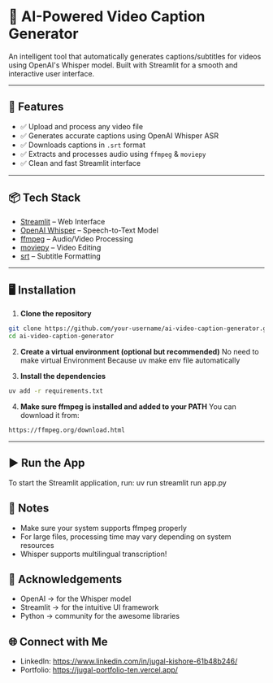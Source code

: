 # 🎥 AI-Powered Video Caption Generator

An intelligent tool that automatically generates captions/subtitles for videos using OpenAI's Whisper model. Built with Streamlit for a smooth and interactive user interface.

---

## 🚀 Features

- ✅ Upload and process any video file
- ✅ Generates accurate captions using OpenAI Whisper ASR
- ✅ Downloads captions in `.srt` format
- ✅ Extracts and processes audio using `ffmpeg` & `moviepy`
- ✅ Clean and fast Streamlit interface

---

## 📦 Tech Stack

- [Streamlit](https://streamlit.io/) – Web Interface
- [OpenAI Whisper](https://github.com/openai/whisper) – Speech-to-Text Model
- [ffmpeg](https://ffmpeg.org/) – Audio/Video Processing
- [moviepy](https://zulko.github.io/moviepy/) – Video Editing
- [srt](https://pypi.org/project/srt/) – Subtitle Formatting

---

## 🖥️ Installation

1. **Clone the repository**
```bash
git clone https://github.com/your-username/ai-video-caption-generator.git
cd ai-video-caption-generator
```

2. **Create a virtual environment (optional but recommended)**
No need to make virtual Environment Because uv make env file automatically


3. **Install the dependencies**
```bash
uv add -r requirements.txt
```

4. **Make sure ffmpeg is installed and added to your PATH**
You can download it from:
```bash
https://ffmpeg.org/download.html
  ```

---

## ▶️ Run the App
To start the Streamlit application, run:
uv run streamlit run app.py

## 📌 Notes
- Make sure your system supports ffmpeg properly
- For large files, processing time may vary depending on system resources
- Whisper supports multilingual transcription!

## 🙌 Acknowledgements
- OpenAI -> for the Whisper model
- Streamlit -> for the intuitive UI framework
- Python -> community for the awesome libraries

## 🌐 Connect with Me
- LinkedIn: https://www.linkedin.com/in/jugal-kishore-61b48b246/
- Portfolio: https://jugal-portfolio-ten.vercel.app/